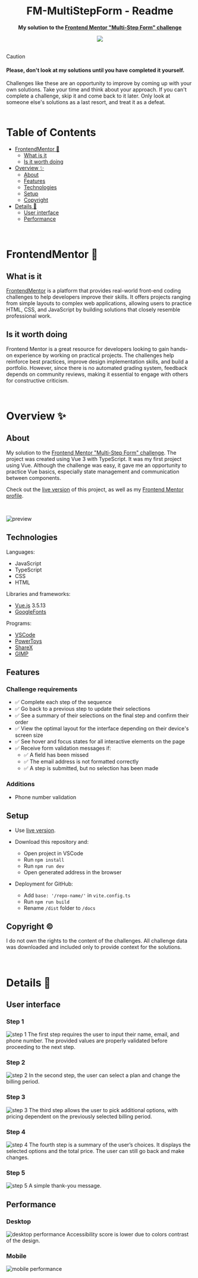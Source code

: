 <h1 align="center">FM-MultiStepForm - Readme</h1>
<p align="center">
  <strong>
    My solution to the <a href="https://www.frontendmentor.io/challenges/multistep-form-YVAnSdqQBJ" target="_blank">Frontend Mentor "Multi-Step Form" challenge</a>
  </strong>
</p>
<div align="center">
  <a href="https://www.frontendmentor.io/home">
    <img src="_for_readme/banner.jpg?">
  </a>
</div>

<br>

> [!CAUTION]  
> <h4>Please, don't look at my solutions until you have completed it yourself.</h4>
> Challenges like these are an opportunity to improve by coming up with your own solutions. Take your time and think about your approach.  
> If you can't complete a challenge, skip it and come back to it later. Only look at someone else's solutions as a last resort, and treat it as a defeat.

<br>

# Table of Contents
* [FrontendMentor :thinking:](#frontendmentor-thinking)
  * [What is it](#what-is-it)
  * [Is it worth doing](#is-it-worth-doing)
* [Overview :sparkles:](#overview-sparkles)
  * [About](#about)
  * [Features](#features)
  * [Technologies](#technologies)
  * [Setup](#setup)
  * [Copyright](#copyright-copyright)
* [Details :scroll:](#details-scroll)
  * [User interface](#user-interface)
  * [Performance](#performance)

<br>

# FrontendMentor :thinking:

## What is it
[FrontendMentor](https://www.frontendmentor.io/home) is a platform that provides real-world front-end coding challenges to help developers improve their skills. It offers projects ranging from simple layouts to complex web applications, allowing users to practice HTML, CSS, and JavaScript by building solutions that closely resemble professional work.  

## Is it worth doing
Frontend Mentor is a great resource for developers looking to gain hands-on experience by working on practical projects. The challenges help reinforce best practices, improve design implementation skills, and build a portfolio. However, since there is no automated grading system, feedback depends on community reviews, making it essential to engage with others for constructive criticism.  

<br>

# Overview :sparkles:

## About
My solution to the [Frontend Mentor "Multi-Step Form" challenge](https://www.frontendmentor.io/challenges/multistep-form-YVAnSdqQBJ). The project was created using Vue 3 with TypeScript. It was my first project using Vue. Although the challenge was easy, it gave me an opportunity to practice Vue basics, especially state management and communication between components.

Check out the [live version](https://pasek108.github.io/FM-MultiStepForm/) of this project, as well as my [Frontend Mentor profile](https://www.frontendmentor.io/profile/Pasek108).

<br>

![preview](/_for_readme/preview.png)

## Technologies
Languages:
- JavaScript
- TypeScript
- CSS
- HTML

Libraries and frameworks:
- [Vue.js](https://vuejs.org) 3.5.13
- [GoogleFonts](https://fonts.google.com)
  
Programs:
- [VSCode](https://code.visualstudio.com)
- [PowerToys](https://learn.microsoft.com/en-us/windows/powertoys/)
- [ShareX](https://getsharex.com)
- [GIMP](https://www.gimp.org)

## Features
### Challenge requirements
- ✅ Complete each step of the sequence
- ✅ Go back to a previous step to update their selections
- ✅ See a summary of their selections on the final step and confirm their order
- ✅ View the optimal layout for the interface depending on their device's screen size
- ✅ See hover and focus states for all interactive elements on the page
- ✅ Receive form validation messages if:
  - ✅ A field has been missed
  - ✅ The email address is not formatted correctly
  - ✅ A step is submitted, but no selection has been made

### Additions
- Phone number validation 

## Setup
- Use [live version](https://pasek108.github.io/FM-MultiStepForm/).

- Download this repository and:
  - Open project in VSCode
  - Run `npm install`
  - Run `npm run dev`
  - Open generated address in the browser

- Deployment for GitHub:
  - Add `base: '/repo-name/'` in `vite.config.ts`
  - Run `npm run build`
  - Rename `/dist` folder to `/docs`

## Copyright :copyright:
I do not own the rights to the content of the challenges. All challenge data was downloaded and included only to provide context for the solutions.

<br>


# Details :scroll:

## User interface
### Step 1
![step 1](/_for_readme/UI/step-1.png)
The first step requires the user to input their name, email, and phone number. The provided values are properly validated before proceeding to the next step. 

### Step 2
![step 2](/_for_readme/UI/step-2.png)
In the second step, the user can select a plan and change the billing period.

### Step 3
![step 3](/_for_readme/UI/step-3.png)
The third step allows the user to pick additional options, with pricing dependent on the previously selected billing period.

### Step 4
![step 4](/_for_readme/UI/step-4.png)
The fourth step is a summary of the user’s choices. It displays the selected options and the total price. The user can still go back and make changes.

### Step 5
![step 5](/_for_readme/UI/step-5.png)
A simple thank-you message.


## Performance
### Desktop
![desktop performance](/_for_readme/desktop-performance.png)
Accessibility score is lower due to colors contrast of the design.

### Mobile
![mobile performance](/_for_readme/mobile-performance.png)

